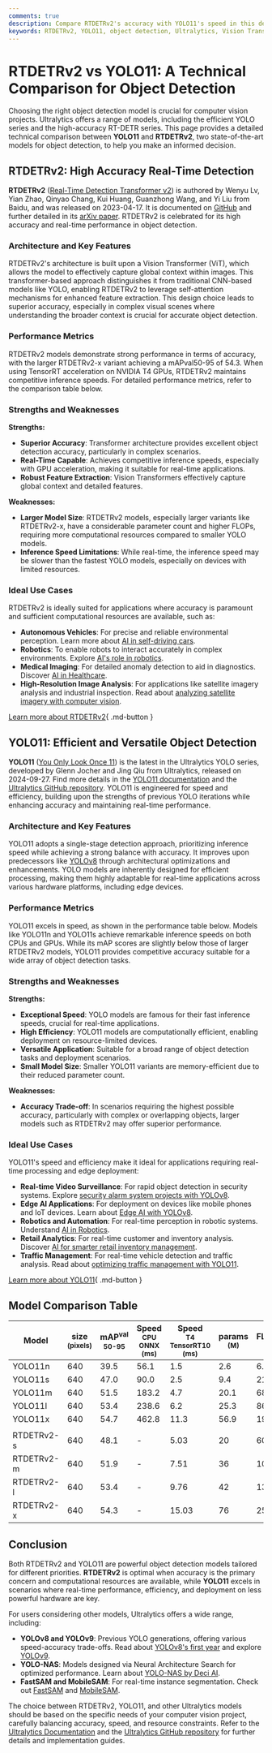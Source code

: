 ```yaml
---
comments: true
description: Compare RTDETRv2's accuracy with YOLO11's speed in this detailed analysis of top object detection models. Decide the best fit for your projects.
keywords: RTDETRv2, YOLO11, object detection, Ultralytics, Vision Transformer, YOLO, computer vision, real-time detection, model comparison
---
```


# RTDETRv2 vs YOLO11: A Technical Comparison for Object Detection

Choosing the right object detection model is crucial for computer vision projects. Ultralytics offers a range of models, including the efficient YOLO series and the high-accuracy RT-DETR series. This page provides a detailed technical comparison between **YOLO11** and **RTDETRv2**, two state-of-the-art models for object detection, to help you make an informed decision.

<script async src="https://cdn.jsdelivr.net/npm/chart.js"></script>
<script defer src="../../javascript/benchmark.js"></script>

<canvas id="modelComparisonChart" width="1024" height="400" active-models='["YOLO11", "RTDETRv2"]'></canvas>

## RTDETRv2: High Accuracy Real-Time Detection

**RTDETRv2** ([Real-Time Detection Transformer v2](https://docs.ultralytics.com/models/rtdetr/)) is authored by Wenyu Lv, Yian Zhao, Qinyao Chang, Kui Huang, Guanzhong Wang, and Yi Liu from Baidu, and was released on 2023-04-17. It is documented on [GitHub](https://github.com/lyuwenyu/RT-DETR/tree/main/rtdetrv2_pytorch#readme) and further detailed in its [arXiv paper](https://arxiv.org/abs/2304.08069). RTDETRv2 is celebrated for its high accuracy and real-time performance in object detection.

### Architecture and Key Features

RTDETRv2's architecture is built upon a Vision Transformer (ViT), which allows the model to effectively capture global context within images. This transformer-based approach distinguishes it from traditional CNN-based models like YOLO, enabling RTDETRv2 to leverage self-attention mechanisms for enhanced feature extraction. This design choice leads to superior accuracy, especially in complex visual scenes where understanding the broader context is crucial for accurate object detection.

### Performance Metrics

RTDETRv2 models demonstrate strong performance in terms of accuracy, with the larger RTDETRv2-x variant achieving a mAPval50-95 of 54.3. When using TensorRT acceleration on NVIDIA T4 GPUs, RTDETRv2 maintains competitive inference speeds. For detailed performance metrics, refer to the comparison table below.

### Strengths and Weaknesses

**Strengths:**

- **Superior Accuracy**: Transformer architecture provides excellent object detection accuracy, particularly in complex scenarios.
- **Real-Time Capable**: Achieves competitive inference speeds, especially with GPU acceleration, making it suitable for real-time applications.
- **Robust Feature Extraction**: Vision Transformers effectively capture global context and detailed features.

**Weaknesses:**

- **Larger Model Size**: RTDETRv2 models, especially larger variants like RTDETRv2-x, have a considerable parameter count and higher FLOPs, requiring more computational resources compared to smaller YOLO models.
- **Inference Speed Limitations**: While real-time, the inference speed may be slower than the fastest YOLO models, especially on devices with limited resources.

### Ideal Use Cases

RTDETRv2 is ideally suited for applications where accuracy is paramount and sufficient computational resources are available, such as:

- **Autonomous Vehicles**: For precise and reliable environmental perception. Learn more about [AI in self-driving cars](https://www.ultralytics.com/solutions/ai-in-self-driving).
- **Robotics**: To enable robots to interact accurately in complex environments. Explore [AI's role in robotics](https://www.ultralytics.com/blog/from-algorithms-to-automation-ais-role-in-robotics).
- **Medical Imaging**: For detailed anomaly detection to aid in diagnostics. Discover [AI in Healthcare](https://www.ultralytics.com/solutions/ai-in-healthcare).
- **High-Resolution Image Analysis**: For applications like satellite imagery analysis and industrial inspection. Read about [analyzing satellite imagery with computer vision](https://www.ultralytics.com/blog/using-computer-vision-to-analyse-satellite-imagery).

[Learn more about RTDETRv2](https://docs.ultralytics.com/models/rtdetr/){ .md-button }

## YOLO11: Efficient and Versatile Object Detection

**YOLO11** ([You Only Look Once 11](https://docs.ultralytics.com/models/yolo11/)) is the latest in the Ultralytics YOLO series, developed by Glenn Jocher and Jing Qiu from Ultralytics, released on 2024-09-27. Find more details in the [YOLO11 documentation](https://docs.ultralytics.com/models/yolo11/) and the [Ultralytics GitHub repository](https://github.com/ultralytics/ultralytics). YOLO11 is engineered for speed and efficiency, building upon the strengths of previous YOLO iterations while enhancing accuracy and maintaining real-time performance.

### Architecture and Key Features

YOLO11 adopts a single-stage detection approach, prioritizing inference speed while achieving a strong balance with accuracy. It improves upon predecessors like [YOLOv8](https://docs.ultralytics.com/models/yolov8/) through architectural optimizations and enhancements. YOLO models are inherently designed for efficient processing, making them highly adaptable for real-time applications across various hardware platforms, including edge devices.

### Performance Metrics

YOLO11 excels in speed, as shown in the performance table below. Models like YOLO11n and YOLO11s achieve remarkable inference speeds on both CPUs and GPUs. While its mAP scores are slightly below those of larger RTDETRv2 models, YOLO11 provides competitive accuracy suitable for a wide array of object detection tasks.

### Strengths and Weaknesses

**Strengths:**

- **Exceptional Speed**: YOLO models are famous for their fast inference speeds, crucial for real-time applications.
- **High Efficiency**: YOLO11 models are computationally efficient, enabling deployment on resource-limited devices.
- **Versatile Application**: Suitable for a broad range of object detection tasks and deployment scenarios.
- **Small Model Size**: Smaller YOLO11 variants are memory-efficient due to their reduced parameter count.

**Weaknesses:**

- **Accuracy Trade-off**: In scenarios requiring the highest possible accuracy, particularly with complex or overlapping objects, larger models such as RTDETRv2 may offer superior performance.

### Ideal Use Cases

YOLO11's speed and efficiency make it ideal for applications requiring real-time processing and edge deployment:

- **Real-time Video Surveillance**: For rapid object detection in security systems. Explore [security alarm system projects with YOLOv8](https://www.ultralytics.com/blog/security-alarm-system-projects-with-ultralytics-yolov8).
- **Edge AI Applications**: For deployment on devices like mobile phones and IoT devices. Learn about [Edge AI with YOLOv8](https://www.ultralytics.com/blog/edge-ai-and-aiot-upgrade-any-camera-with-ultralytics-yolov8-in-a-no-code-way).
- **Robotics and Automation**: For real-time perception in robotic systems. Understand [AI in Robotics](https://www.ultralytics.com/glossary/robotics).
- **Retail Analytics**: For real-time customer and inventory analysis. Discover [AI for smarter retail inventory management](https://www.ultralytics.com/blog/ai-for-smarter-retail-inventory-management).
- **Traffic Management**: For real-time vehicle detection and traffic analysis. Read about [optimizing traffic management with YOLO11](https://www.ultralytics.com/blog/optimizingtraffic-management-with-ultralytics-yolo11).

[Learn more about YOLO11](https://docs.ultralytics.com/models/yolo11/){ .md-button }

## Model Comparison Table

| Model      | size<br><sup>(pixels) | mAP<sup>val<br>50-95 | Speed<br><sup>CPU ONNX<br>(ms) | Speed<br><sup>T4 TensorRT10<br>(ms) | params<br><sup>(M) | FLOPs<br><sup>(B) |
|------------|-----------------------|----------------------|--------------------------------|-------------------------------------|--------------------|-------------------|
| YOLO11n    | 640                   | 39.5                 | 56.1                           | 1.5                                 | 2.6                | 6.5               |
| YOLO11s    | 640                   | 47.0                 | 90.0                           | 2.5                                 | 9.4                | 21.5              |
| YOLO11m    | 640                   | 51.5                 | 183.2                          | 4.7                                 | 20.1               | 68.0              |
| YOLO11l    | 640                   | 53.4                 | 238.6                          | 6.2                                 | 25.3               | 86.9              |
| YOLO11x    | 640                   | 54.7                 | 462.8                          | 11.3                                | 56.9               | 194.9             |
|            |                       |                      |                                |                                     |                    |                   |
| RTDETRv2-s | 640                   | 48.1                 | -                              | 5.03                                | 20                 | 60                |
| RTDETRv2-m | 640                   | 51.9                 | -                              | 7.51                                | 36                 | 100               |
| RTDETRv2-l | 640                   | 53.4                 | -                              | 9.76                                | 42                 | 136               |
| RTDETRv2-x | 640                   | 54.3                 | -                              | 15.03                               | 76                 | 259               |

## Conclusion

Both RTDETRv2 and YOLO11 are powerful object detection models tailored for different priorities. **RTDETRv2** is optimal when accuracy is the primary concern and computational resources are available, while **YOLO11** excels in scenarios where real-time performance, efficiency, and deployment on less powerful hardware are key.

For users considering other models, Ultralytics offers a wide range, including:

- **YOLOv8 and YOLOv9**: Previous YOLO generations, offering various speed-accuracy trade-offs. Read about [YOLOv8's first year](https://www.ultralytics.com/blog/ultralytics-yolov8-turns-one-a-year-of-breakthroughs-and-innovations) and explore [YOLOv9](https://docs.ultralytics.com/models/yolov9/).
- **YOLO-NAS**: Models designed via Neural Architecture Search for optimized performance. Learn about [YOLO-NAS by Deci AI](https://docs.ultralytics.com/models/yolo-nas/).
- **FastSAM and MobileSAM**: For real-time instance segmentation. Check out [FastSAM](https://docs.ultralytics.com/models/fast-sam/) and [MobileSAM](https://docs.ultralytics.com/models/mobile-sam/).

The choice between RTDETRv2, YOLO11, and other Ultralytics models should be based on the specific needs of your computer vision project, carefully balancing accuracy, speed, and resource constraints. Refer to the [Ultralytics Documentation](https://docs.ultralytics.com/models/) and the [Ultralytics GitHub repository](https://github.com/ultralytics/ultralytics) for further details and implementation guides.
